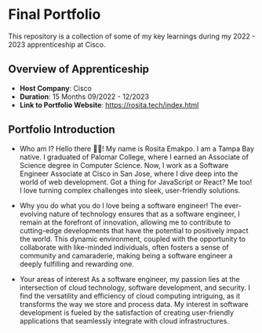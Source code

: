 # Final Portfolio

This repository is a collection of some of my key learnings during my 2022 - 2023 apprenticeship at Cisco.

## Overview of Apprenticeship
- **Host Company**: Cisco
- **Duration**: 15 Months 09/2022 - 12/2023
- **Link to Portfolio Website**: https://rosita.tech/index.html

## Portfolio Introduction
- Who am I?
Hello there 👋🏽! My name is Rosita Emakpo. I am a Tampa Bay native. I graduated of Palomar College, where I earned an Associate of Science degree in Computer Science. Now, I work as a Software Engineer Associate at Cisco in San Jose, where I dive deep into the world of web
development. Got a thing for JavaScript or React? Me too! I love turning complex challenges into sleek, user-friendly solutions.

- Why you do what you do
I love being a software engineer! The ever-evolving nature of technology ensures that as a software engineer, I remain at the forefront of innovation, allowing me to contribute to cutting-edge developments that have the potential to positively impact the world. This dynamic environment, coupled with the opportunity to collaborate with like-minded individuals, often fosters a sense of community and camaraderie, making being a software engineer a deeply fulfilling and rewarding one.


- Your areas of interest 
As a software engineer, my passion lies at the intersection of cloud technology, software development, and security. I find the versatility and efficiency of cloud computing intriguing, as it transforms the way we store and process data. My interest in software development is fueled by the satisfaction of creating user-friendly applications that seamlessly integrate with cloud infrastructures. 